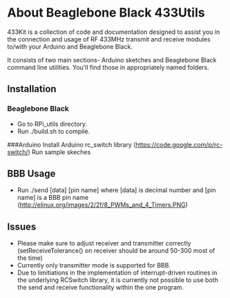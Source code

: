 # About Beaglebone Black 433Utils

433Kit is a collection of code and documentation designed to assist you in the connection and usage of RF 433MHz transmit and receive modules to/with your Arduino and Beaglebone Black.

It consists of two main sections- Arduino sketches and Beaglebone Black command line utilities.  You'll find those in appropriately named folders.

## Installation
### Beaglebone Black
- Go to RPi_utils directory.
- Run ./build.sh to compile.

###Arduino
Install Arduino rc_switch library (https://code.google.com/p/rc-switch/)
Run sample skeches

## BBB Usage
- Run ./send [data] [pin name]
where [data] is decimal number and [pin name] is a BBB pin name (http://elinux.org/images/2/2f/8_PWMs_and_4_Timers.PNG)



## Issues
- Please make sure to adjust receiver and transmitter correctly (setReceiveTolerance() on receiver should be around 50-300 most of the time)
- Currently only transmitter mode is supported for BBB.
- Due to limitiations in the implementation of interrupt-driven routines in the underlying RCSwitch library, it is currently not possible to use both the send and receive functionality within the one program.  
